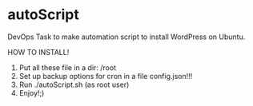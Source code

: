 # autoScript
DevOps Task to make automation script to install WordPress on Ubuntu.

HOW TO INSTALL!

1. Put all these file in a dir: /root
2. Set up backup options for cron in a file config.json!!! 
3. Run ./autoScript.sh (as root user)
4. Enjoy!;)
